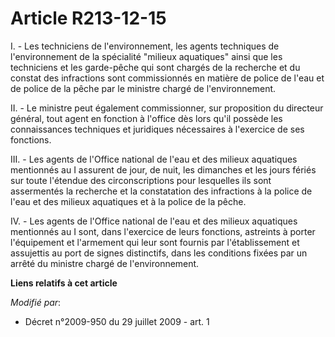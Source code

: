 # Article R213-12-15

I. - Les techniciens de l'environnement, les agents techniques de l'environnement de la spécialité "milieux aquatiques" ainsi
que les techniciens et les garde-pêche qui sont chargés de la recherche et du constat des infractions sont commissionnés en
matière de police de l'eau et de police de la pêche par le ministre chargé de l'environnement.

II. - Le ministre peut également commissionner, sur proposition du directeur général, tout agent en fonction à l'office dès
lors qu'il possède les connaissances techniques et juridiques nécessaires à l'exercice de ses fonctions.

III. - Les agents de l'Office national de l'eau et des milieux aquatiques mentionnés au I assurent de jour, de nuit, les
dimanches et les jours fériés sur toute l'étendue des circonscriptions pour lesquelles ils sont assermentés la recherche et
la constatation des infractions à la police de l'eau et des milieux aquatiques et à la police de la pêche. 

IV. - Les agents de l'Office national de l'eau et des milieux aquatiques mentionnés au I sont, dans l'exercice de leurs
fonctions, astreints à porter l'équipement et l'armement qui leur sont fournis par l'établissement et assujettis au port de
signes distinctifs, dans les conditions fixées par un arrêté du ministre chargé de l'environnement.

**Liens relatifs à cet article**

_Modifié par_:

  - Décret n°2009-950 du 29 juillet 2009 - art. 1
